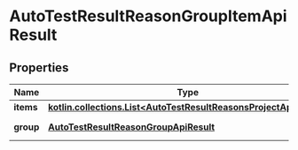
# AutoTestResultReasonGroupItemApiResult

## Properties
| Name | Type | Description | Notes |
| ------------ | ------------- | ------------- | ------------- |
| **items** | [**kotlin.collections.List&lt;AutoTestResultReasonsProjectApiResult&gt;**](AutoTestResultReasonsProjectApiResult.md) | Group data |  |
| **group** | [**AutoTestResultReasonGroupApiResult**](AutoTestResultReasonGroupApiResult.md) | Group details |  [optional] |



